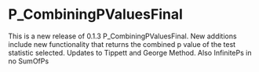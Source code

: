 # P_CombiningPValuesFinal

This is a new release of 0.1.3 P_CombiningPValuesFinal. New additions include new functionality 
that returns the combined p value of the test statistic selected.
Updates to Tippett and George Method. Also InfinitePs in no SumOfPs